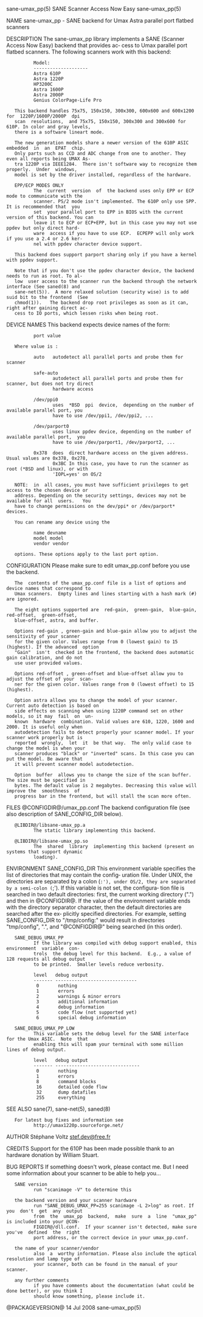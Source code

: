 sane-umax_pp(5)                      SANE Scanner Access Now Easy                      sane-umax_pp(5)

NAME
       sane-umax_pp - SANE backend for Umax Astra parallel port flatbed scanners

DESCRIPTION
       The  sane-umax_pp library implements a SANE (Scanner Access Now Easy) backend that provides ac‐
       cess to Umax parallel port flatbed scanners.  The following scanners work with this backend:

              Model:
              --------------------
              Astra 610P
              Astra 1220P
              HP3200C
              Astra 1600P
              Astra 2000P
              Genius ColorPage-Life Pro

       This backend handles 75x75, 150x150, 300x300, 600x600 and 600x1200  for  1220P/1600P/2000P  dpi
       scan  resolutions,  and 75x75, 150x150, 300x300 and 300x600 for 610P. In color and gray levels,
       there is a software lineart mode.

       The new generation models share a newer version of the 610P ASIC  embedded  in  an  EPAT  chip.
       Only parts such as CCD and ADC change from one to another. They even all reports being UMAX As‐
       tra 1220P via IEEE1284.  There isn't software way to recognize them  properly.  Under  windows,
       model is set by the driver installed, regardless of the hardware.

       EPP/ECP MODES ONLY
              The  current  version  of  the backend uses only EPP or ECP mode to communicate with the
              scanner. PS/2 mode isn't implemented. The 610P only use SPP. It is recommended that  you
              set  your parallel port to EPP in BIOS with the current version of this backend. You can
              leave it to ECP or ECP+EPP, but in this case you may not use ppdev but only direct hard‐
              ware  access if you have to use ECP.  ECPEPP will only work if you use a 2.4 or 2.6 ker‐
              nel with ppdev character device support.

       This backend does support parport sharing only if you have a kernel with ppdev support.

       Note that if you don't use the ppdev character device, the backend needs to run as root. To al‐
       low  user access to the scanner run the backend through the network interface (See saned(8) and
       sane-net(5)).  A more relaxed solution (security wise) is to add suid bit to the frontend  (See
       chmod(1)).   The backend drop root privileges as soon as it can, right after gaining direct ac‐
       cess to IO ports, which lessen risks when being root.

DEVICE NAMES
       This backend expects device names of the form:

              port value

       Where value is :

              auto   autodetect all parallel ports and probe them for scanner

              safe-auto
                     autodetect all parallel ports and probe them for scanner, but does not try direct
                     hardware access

              /dev/ppi0
                     uses  *BSD  ppi  device,  depending on the number of available parallel port, you
                     have to use /dev/ppi1, /dev/ppi2, ...

              /dev/parport0
                     uses linux ppdev device, depending on the number of available parallel port,  you
                     have to use /dev/parport1, /dev/parport2, ...

              0x378  does  direct hardware access on the given address. Usual values are 0x378, 0x278,
                     0x3BC In this case, you have to run the scanner as root (*BSD and linux), or with
                     'IOPL=yes' on OS/2

       NOTE:  in  all cases, you must have sufficient privileges to get access to the chosen device or
       address. Depending on the security settings, devices may not be available for all  users.   You
       have to change permissions on the dev/ppi* or /dev/parport* devices.

       You can rename any device using the

              name devname
              model model
              vendor vendor

       options. These options apply to the last port option.

CONFIGURATION
       Please make sure to edit umax_pp.conf before you use the backend.

       The  contents of the umax_pp.conf file is a list of options and device names that correspond to
       Umax scanners.  Empty lines and lines starting with a hash mark (#) are ignored.

       The eight options supported are  red-gain,  green-gain,  blue-gain,  red-offset,  green-offset,
       blue-offset, astra, and buffer.

       Options red-gain , green-gain and blue-gain allow you to adjust the sensitivity of your scanner
       for the given color. Values range from 0 (lowest gain) to 15 (highest). If the advanced  option
       "Gain"  isn't  checked in the frontend, the backend does automatic gain calibration, and do not
       use user provided values.

       Options red-offset , green-offset and blue-offset allow you to adjust the offset of your  scan‐
       ner for the given color. Values range from 0 (lowest offset) to 15 (highest).

       Option astra allows you to change the model of your scanner. Current auto detection is based on
       side effects on scanning when using 1220P command set on other models, so it may  fail  on  un‐
       known  hardware  combination. Valid values are 610, 1220, 1600 and 2000. It is useful only when
       autodetection fails to detect properly your scanner model. If your scanner work properly but is
       reported  wrongly,  let  it  be that way.  The only valid case to change the model is when your
       scanner produces "black" or "inverted" scans. In this case you can put the model. Be aware that
       it will prevent scanner model autodetection.

       Option  buffer  allows you to change the size of the scan buffer. The size must be specified in
       bytes. The default value is 2 megabytes. Decreasing this value will improve the  smoothness  of
       progress bar in the frontend, but will stall the scan more often.

FILES
       @CONFIGDIR@/umax_pp.conf
              The backend configuration file (see also description of SANE_CONFIG_DIR below).

       @LIBDIR@/libsane-umax_pp.a
              The static library implementing this backend.

       @LIBDIR@/libsane-umax_pp.so
              The  shared  library  implementing this backend (present on systems that support dynamic
              loading).

ENVIRONMENT
       SANE_CONFIG_DIR
              This environment variable specifies the list of directories that may contain the config‐
              uration  file.   Under UNIX, the directories are separated by a colon (`:'), under OS/2,
              they are separated by a semi-colon (`;').  If this variable is not set,  the  configura‐
              tion  file  is searched in two default directories: first, the current working directory
              (".") and then in @CONFIGDIR@.  If the value of the environment variable ends  with  the
              directory  separator  character, then the default directories are searched after the ex‐
              plicitly specified directories.  For example, setting SANE_CONFIG_DIR to  "/tmp/config:"
              would result in directories "tmp/config", ".", and "@CONFIGDIR@" being searched (in this
              order).

       SANE_DEBUG_UMAX_PP
              If the library was compiled with debug support enabled, this environment  variable  con‐
              trols  the debug level for this backend.  E.g., a value of 128 requests all debug output
              to be printed.  Smaller levels reduce verbosity.

              level   debug output
              ------- ------------------------------
               0       nothing
               1       errors
               2       warnings & minor errors
               3       additional information
               4       debug information
               5       code flow (not supported yet)
               6       special debug information

       SANE_DEBUG_UMAX_PP_LOW
              This variable sets the debug level for the SANE interface for the Umax ASIC.  Note  that
              enabling this will spam your terminal with some million lines of debug output.

              level   debug output
              ------- -------------------------------
               0       nothing
               1       errors
               8       command blocks
               16      detailed code flow
               32      dump datafiles
               255     everything

SEE ALSO
       sane(7), sane-net(5), saned(8)

       For latest bug fixes and information see
              http://umax1220p.sourceforge.net/

AUTHOR
       Stéphane Voltz <stef.dev@free.fr>

CREDITS
       Support for the 610P has been made possible thank to an hardware donation by William Stuart.

BUG REPORTS
       If something doesn't work, please contact me. But I need some information about your scanner to
       be able to help you...

       SANE version
              run "scanimage -V" to determine this

       the backend version and your scanner hardware
              run "SANE_DEBUG_UMAX_PP=255 scanimage -L 2>log" as root. If you  don't  get  any  output
              from  the  umax_pp  backend,  make  sure  a  line  "umax_pp" is included into your @CON‐
              FIGDIR@/dll.conf.  If your scanner isn't detected, make sure you've  defined  the  right
              port address, or the correct device in your umax_pp.conf.

       the name of your scanner/vendor
              also  a  worthy information. Please also include the optical resolution and lamp type of
              your scanner, both can be found in the manual of your scanner.

       any further comments
              if you have comments about the documentation (what could be done better), or you think I
              should know something, please include it.

@PACKAGEVERSION@                              14 Jul 2008                              sane-umax_pp(5)
